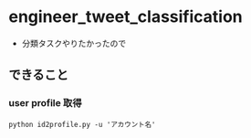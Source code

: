 # engineer_tweet_classification
- 分類タスクやりたかったので


## できること
### user profile 取得
`python id2profile.py -u 'アカウント名'`

